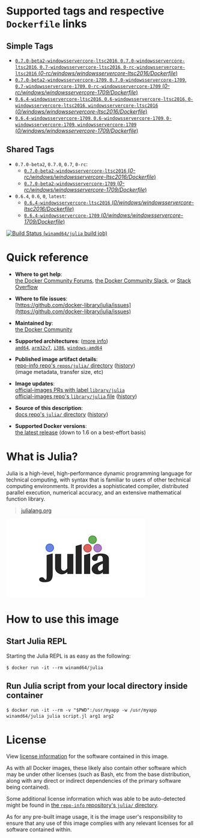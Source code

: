 <!--

********************************************************************************

WARNING:

    DO NOT EDIT "julia/README.md"

    IT IS AUTO-GENERATED

    (from the other files in "julia/" combined with a set of templates)

********************************************************************************

-->

# Supported tags and respective `Dockerfile` links

## Simple Tags


-	[`0.7.0-beta2-windowsservercore-ltsc2016`, `0.7.0-windowsservercore-ltsc2016`, `0.7-windowsservercore-ltsc2016`, `0-rc-windowsservercore-ltsc2016` (*0-rc/windows/windowsservercore-ltsc2016/Dockerfile*)](https://github.com/docker-library/julia/blob/4b1b740df34a21fc0edb10770d5991cb3c92d9e8/0-rc/windows/windowsservercore-ltsc2016/Dockerfile)
-	[`0.7.0-beta2-windowsservercore-1709`, `0.7.0-windowsservercore-1709`, `0.7-windowsservercore-1709`, `0-rc-windowsservercore-1709` (*0-rc/windows/windowsservercore-1709/Dockerfile*)](https://github.com/docker-library/julia/blob/4b1b740df34a21fc0edb10770d5991cb3c92d9e8/0-rc/windows/windowsservercore-1709/Dockerfile)
-	[`0.6.4-windowsservercore-ltsc2016`, `0.6-windowsservercore-ltsc2016`, `0-windowsservercore-ltsc2016`, `windowsservercore-ltsc2016` (*0/windows/windowsservercore-ltsc2016/Dockerfile*)](https://github.com/docker-library/julia/blob/4b1b740df34a21fc0edb10770d5991cb3c92d9e8/0/windows/windowsservercore-ltsc2016/Dockerfile)
-	[`0.6.4-windowsservercore-1709`, `0.6-windowsservercore-1709`, `0-windowsservercore-1709`, `windowsservercore-1709` (*0/windows/windowsservercore-1709/Dockerfile*)](https://github.com/docker-library/julia/blob/4b1b740df34a21fc0edb10770d5991cb3c92d9e8/0/windows/windowsservercore-1709/Dockerfile)

## Shared Tags

-	`0.7.0-beta2`, `0.7.0`, `0.7`, `0-rc`:
	-	[`0.7.0-beta2-windowsservercore-ltsc2016` (*0-rc/windows/windowsservercore-ltsc2016/Dockerfile*)](https://github.com/docker-library/julia/blob/4b1b740df34a21fc0edb10770d5991cb3c92d9e8/0-rc/windows/windowsservercore-ltsc2016/Dockerfile)
	-	[`0.7.0-beta2-windowsservercore-1709` (*0-rc/windows/windowsservercore-1709/Dockerfile*)](https://github.com/docker-library/julia/blob/4b1b740df34a21fc0edb10770d5991cb3c92d9e8/0-rc/windows/windowsservercore-1709/Dockerfile)
-	`0.6.4`, `0.6`, `0`, `latest`:
	-	[`0.6.4-windowsservercore-ltsc2016` (*0/windows/windowsservercore-ltsc2016/Dockerfile*)](https://github.com/docker-library/julia/blob/4b1b740df34a21fc0edb10770d5991cb3c92d9e8/0/windows/windowsservercore-ltsc2016/Dockerfile)
	-	[`0.6.4-windowsservercore-1709` (*0/windows/windowsservercore-1709/Dockerfile*)](https://github.com/docker-library/julia/blob/4b1b740df34a21fc0edb10770d5991cb3c92d9e8/0/windows/windowsservercore-1709/Dockerfile)

[![Build Status](https://doi-janky.infosiftr.net/job/multiarch/job/windows-amd64/job/julia/badge/icon) (`winamd64/julia` build job)](https://doi-janky.infosiftr.net/job/multiarch/job/windows-amd64/job/julia/)

# Quick reference

-	**Where to get help**:  
	[the Docker Community Forums](https://forums.docker.com/), [the Docker Community Slack](https://blog.docker.com/2016/11/introducing-docker-community-directory-docker-community-slack/), or [Stack Overflow](https://stackoverflow.com/search?tab=newest&q=docker)

-	**Where to file issues**:  
	[https://github.com/docker-library/julia/issues](https://github.com/docker-library/julia/issues)

-	**Maintained by**:  
	[the Docker Community](https://github.com/docker-library/julia)

-	**Supported architectures**: ([more info](https://github.com/docker-library/official-images#architectures-other-than-amd64))  
	[`amd64`](https://hub.docker.com/r/amd64/julia/), [`arm32v7`](https://hub.docker.com/r/arm32v7/julia/), [`i386`](https://hub.docker.com/r/i386/julia/), [`windows-amd64`](https://hub.docker.com/r/winamd64/julia/)

-	**Published image artifact details**:  
	[repo-info repo's `repos/julia/` directory](https://github.com/docker-library/repo-info/blob/master/repos/julia) ([history](https://github.com/docker-library/repo-info/commits/master/repos/julia))  
	(image metadata, transfer size, etc)

-	**Image updates**:  
	[official-images PRs with label `library/julia`](https://github.com/docker-library/official-images/pulls?q=label%3Alibrary%2Fjulia)  
	[official-images repo's `library/julia` file](https://github.com/docker-library/official-images/blob/master/library/julia) ([history](https://github.com/docker-library/official-images/commits/master/library/julia))

-	**Source of this description**:  
	[docs repo's `julia/` directory](https://github.com/docker-library/docs/tree/master/julia) ([history](https://github.com/docker-library/docs/commits/master/julia))

-	**Supported Docker versions**:  
	[the latest release](https://github.com/docker/docker-ce/releases/latest) (down to 1.6 on a best-effort basis)

# What is Julia?

Julia is a high-level, high-performance dynamic programming language for technical computing, with syntax that is familiar to users of other technical computing environments. It provides a sophisticated compiler, distributed parallel execution, numerical accuracy, and an extensive mathematical function library.

> [julialang.org](http://julialang.org/)

![logo](https://raw.githubusercontent.com/docker-library/docs/520519ad7db3ea9fd5d3590e836c839a0ffd6f19/julia/logo.png)

# How to use this image

## Start Julia REPL

Starting the Julia REPL is as easy as the following:

```console
$ docker run -it --rm winamd64/julia
```

## Run Julia script from your local directory inside container

```console
$ docker run -it --rm -v "$PWD":/usr/myapp -w /usr/myapp winamd64/julia julia script.jl arg1 arg2
```

# License

View [license information](http://julialang.org/) for the software contained in this image.

As with all Docker images, these likely also contain other software which may be under other licenses (such as Bash, etc from the base distribution, along with any direct or indirect dependencies of the primary software being contained).

Some additional license information which was able to be auto-detected might be found in [the `repo-info` repository's `julia/` directory](https://github.com/docker-library/repo-info/tree/master/repos/julia).

As for any pre-built image usage, it is the image user's responsibility to ensure that any use of this image complies with any relevant licenses for all software contained within.
